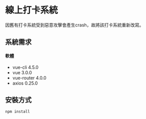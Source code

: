 # 線上打卡系統
因舊有打卡系統受到惡意攻擊會產生crash，故將該打卡系統重新改寫。

## 系統需求
#### 軟體
- vue-cli 4.5.0
- vue 3.0.0
- vue-router 4.0.0  
- axios 0.25.0

## 安裝方式

```shell
npm install
```

